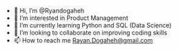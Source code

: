 - 👋 Hi, I’m @Ryandogaheh
- 👀 I’m interested in Product Management
- 🌱 I’m currently learning Python and SQL (Data Science)
- 💞️ I’m looking to collaborate on improving coding skills
- 📫 How to reach me Rayan.Dogaheh@gmail.com

<!---
Ryandogaheh/Ryandogaheh is a ✨ special ✨ repository because its `README.md` (this file) appears on your GitHub profile.
You can click the Preview link to take a look at your changes.
--->
